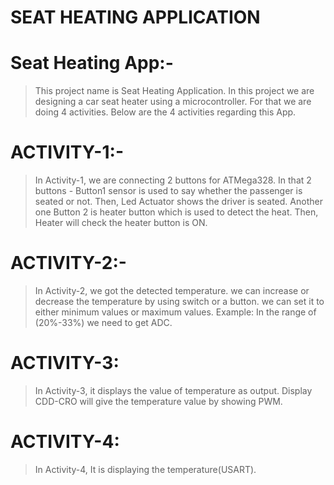   SEAT HEATING APPLICATION
  ======================

Seat Heating App:-
==================

> This project name is Seat Heating Application.
> In this project we are designing a car seat heater using a microcontroller.
> For that we are doing 4 activities.
> Below are the 4 activities regarding this App.
 
 ACTIVITY-1:-
 ============
 
> In Activity-1, we are connecting 2 buttons for ATMega328.
> In that 2 buttons - Button1 sensor is used to say whether the passenger is seated or not.
> Then, Led Actuator shows the driver is seated.
> Another one  Button 2 is heater button which is used to detect the heat.
> Then, Heater will check the heater button is ON.

ACTIVITY-2:-
============

> In Activity-2, we got the detected temperature.
> we can increase or decrease the temperature by using switch or a button.
> we can set it to either minimum values or maximum values.
> Example: In the range of (20%-33%)
> we need to get ADC.

ACTIVITY-3:
=========
> In Activity-3, it displays the value of temperature as output.
> Display CDD-CRO will give the temperature value by showing PWM.

ACTIVITY-4:
==========
> In Activity-4, It is displaying the temperature(USART).
